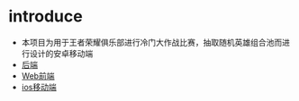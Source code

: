 # introduce
- 本项目为用于王者荣耀俱乐部进行冷门大作战比赛，抽取随机英雄组合池而进行设计的安卓移动端
- [后端](https://github.com/weiraneve?tab=repositories)
- [Web前端](https://github.com/weiraneve/hok-front)
- [ios移动端](https://github.com/weiraneve/hok-lottery-ios)
